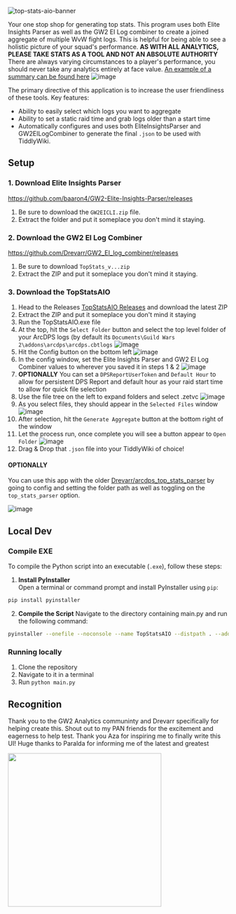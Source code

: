 ![top-stats-aio-banner](https://github.com/user-attachments/assets/d413569d-ecb1-4618-936e-5f6fa071ba0c)

Your one stop shop for generating top stats. This program uses both Elite Insights Parser as well as the GW2 EI Log combiner to create a joined aggregate of multiple WvW fight logs. This is helpful for being able to see a holistic picture of your squad's performance. **AS WITH ALL ANALYTICS, PLEASE TAKE STATS AS A TOOL AND NOT AN ABSOLUTE AUTHORITY** There are always varying circumstances to a player's performance, you should never take any analytics entirely at face value.
[An example of a summary can be found here](https://wvwlogs.com/#202503052206-Log-Summary)
![image](https://github.com/user-attachments/assets/d5482ea4-7de8-4d78-90f0-88e11e6b2223)

The primary directive of this application is to increase the user friendliness of these tools. Key features:
- Ability to easily select which logs you want to aggregate
- Ability to set a static raid time and grab logs older than a start time
- Automatically configures and uses both EliteInsightsParser and GW2EILogCombiner to generate the final `.json` to be used with TiddlyWiki.

## Setup
### 1. Download Elite Insights Parser
https://github.com/baaron4/GW2-Elite-Insights-Parser/releases
1. Be sure to download the `GW2EICLI.zip` file.
2. Extract the folder and put it someplace you don't mind it staying.
### 2. Download the GW2 EI Log Combiner
https://github.com/Drevarr/GW2_EI_log_combiner/releases
1. Be sure to download  `TopStats_v...zip`
2. Extract the ZIP and put it someplace you don't mind it staying.
### 3. Download the TopStatsAIO
1. Head to the Releases [TopStatsAIO Releases](https://github.com/darkharasho/TopStatsAIO/releases) and download the latest ZIP
2. Extract the ZIP and put it someplace you don't mind it staying
3. Run the TopStatsAIO.exe file
4. At the top, hit the `Select Folder` button and select the top level folder of your ArcDPS logs (by default its `Documents\Guild Wars 2\addons\arcdps\arcdps.cbtlogs`
![image](https://github.com/user-attachments/assets/b472737f-8723-4d95-bcad-077dbbe24f69)
5. Hit the Config button on the bottom left
![image](https://github.com/user-attachments/assets/d45a4b0f-44f6-4ea1-8ada-0a0d0f3d0e3e)
6. In the config window, set the Elite Insights Parser and GW2 EI Log Combiner values to wherever you saved it in steps 1 & 2
![image](https://github.com/user-attachments/assets/9d56eb2d-f04e-4acd-a5f7-4bea5859dd65)
7. **OPTIONALLY** You can set a `DPSReportUserToken` and `Default Hour` to allow for persistent DPS Report and default hour as your raid start time to allow for quick file selection
8. Use the file tree on the left to expand folders and select .zetvc
![image](https://github.com/user-attachments/assets/e017b720-d872-49f1-9b79-9b208bdbb148)
9. As you select files, they should appear in the `Selected Files` window
![image](https://github.com/user-attachments/assets/8ae1dac9-d7d1-405d-9fde-c35e4240e2de)
10. After selection, hit the `Generate Aggregate` button at the bottom right of the window
11. Let the process run, once complete you will see a button appear to `Open Folder`
![image](https://github.com/user-attachments/assets/0a6b786b-ab30-4903-9050-b3502fa7e9c9)
12. Drag & Drop that `.json` file into your TiddlyWiki of choice!
#### OPTIONALLY
You can use this app with the older [Drevarr/arcdps_top_stats_parser](https://github.com/Drevarr/arcdps_top_stats_parser) by going to config and setting the folder path as well as toggling on the `top_stats_parser` option.

![image](https://github.com/user-attachments/assets/a84bcfe6-73ce-4ec3-9435-4a261fd1cf5f)


## Local Dev
### Compile EXE
To compile the Python script into an executable (`.exe`), follow these steps:

1. **Install PyInstaller**  
Open a terminal or command prompt and install PyInstaller using `pip`:
```bash
pip install pyinstaller
```
2. **Compile the Script**
Navigate to the directory containing main.py and run the following command:
```bash
pyinstaller --onefile --noconsole --name TopStatsAIO --distpath . --add-data "config.json;." --add-data "themes;themes" --icon "top-stats-aio.ico" main.py
```
### Running locally
1. Clone the repository
2. Navigate to it in a terminal
3. Run `python main.py`

## Recognition
Thank you to the GW2 Analytics communinty and Drevarr specifically for helping create this. Shout out to my PAN friends for the excitement and eagerness to help test. Thank you Aza for inspiring me to finally write this UI! Huge thanks to Paralda for informing me of the latest and greatest

<img src="https://github.com/user-attachments/assets/81650120-8d69-4259-90b0-f84ba5a8d986" width=350>

